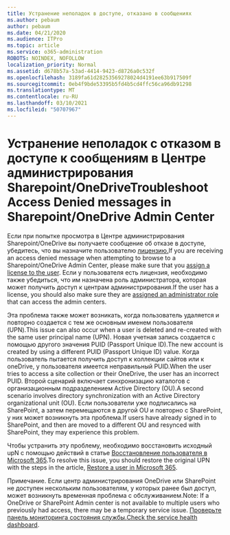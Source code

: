 ```yaml
---
title: Устранение неполадок в доступе, отказано в сообщениях
ms.author: pebaum
author: pebaum
ms.date: 04/21/2020
ms.audience: ITPro
ms.topic: article
ms.service: o365-administration
ROBOTS: NOINDEX, NOFOLLOW
localization_priority: Normal
ms.assetid: d678b57a-53ad-4414-9423-d8726a0c532f
ms.openlocfilehash: 3189fa61d28253569278024d4191ee63b917509f
ms.sourcegitcommit: 0eb4f9bde53395b5fd4b5cd4ffc56ca96db91298
ms.translationtype: MT
ms.contentlocale: ru-RU
ms.lasthandoff: 03/10/2021
ms.locfileid: "50707967"
---
```

# <a name="troubleshoot-access-denied-messages-in-sharepointonedrive-admin-center"></a><span data-ttu-id="c2550-102">Устранение неполадок с отказом в доступе к сообщениям в Центре администрирования Sharepoint/OneDrive</span><span class="sxs-lookup"><span data-stu-id="c2550-102">Troubleshoot Access Denied messages in Sharepoint/OneDrive Admin Center</span></span>

<span data-ttu-id="c2550-103">Если при попытке просмотра в Центре администрирования Sharepoint/OneDrive вы получаете сообщение об отказе в доступе, убедитесь, что вы назначите пользователю [лицензию.](https://docs.microsoft.com/microsoft-365/admin/add-users/add-users)</span><span class="sxs-lookup"><span data-stu-id="c2550-103">If you are receiving an access denied message when attempting to browse to a Sharepoint/OneDrive Admin Center, please make sure that you [assign a license to the user](https://docs.microsoft.com/microsoft-365/admin/add-users/add-users).</span></span> <span data-ttu-id="c2550-104">Если у пользователя есть лицензия, необходимо [](https://docs.microsoft.com/microsoft-365/admin/add-users/about-admin-roles) также убедиться, что им назначена роль администратора, которая может получить доступ к центрам администрирования.</span><span class="sxs-lookup"><span data-stu-id="c2550-104">If the user has a license, you should also make sure they are [assigned an administrator role](https://docs.microsoft.com/microsoft-365/admin/add-users/about-admin-roles) that can access the admin centers.</span></span>

<span data-ttu-id="c2550-105">Эта проблема также может возникать, когда пользователь удаляется и повторно создается с тем же основным именем пользователя (UPN).</span><span class="sxs-lookup"><span data-stu-id="c2550-105">This issue can also occur when a user is deleted and re-created with the same user principal name (UPN).</span></span> <span data-ttu-id="c2550-106">Новая учетная запись создается с помощью другого значения PUID (Passport Unique ID).</span><span class="sxs-lookup"><span data-stu-id="c2550-106">The new account is created by using a different PUID (Passport Unique ID) value.</span></span> <span data-ttu-id="c2550-107">Когда пользователь пытается получить доступ к коллекции сайтов или к oneDrive, у пользователя имеется неправильный PUID.</span><span class="sxs-lookup"><span data-stu-id="c2550-107">When the user tries to access a site collection or their OneDrive, the user has an incorrect PUID.</span></span> <span data-ttu-id="c2550-108">Второй сценарий включает синхронизацию каталогов с организационным подразделением Active Directory (OU).</span><span class="sxs-lookup"><span data-stu-id="c2550-108">A second scenario involves directory synchronization with an Active Directory organizational unit (OU).</span></span> <span data-ttu-id="c2550-109">Если пользователи уже подписались на SharePoint, а затем перемещаются в другой OU и повторно с SharePoint, у них может возникнуть эта проблема.</span><span class="sxs-lookup"><span data-stu-id="c2550-109">If users have already signed in to SharePoint, and then are moved to a different OU and resynced with SharePoint, they may experience this problem.</span></span>

<span data-ttu-id="c2550-110">Чтобы устранить эту проблему, необходимо восстановить исходный upN с помощью действий в статье [Восстановление пользователя в Microsoft 365](https://docs.microsoft.com/microsoft-365/admin/add-users/restore-user).</span><span class="sxs-lookup"><span data-stu-id="c2550-110">To resolve this issue, you should restore the original UPN with the steps in the article, [Restore a user in Microsoft 365](https://docs.microsoft.com/microsoft-365/admin/add-users/restore-user).</span></span>

<span data-ttu-id="c2550-111">Примечание. Если центр администрирования OneDrive или SharePoint не доступен нескольким пользователям, у которых ранее был доступ, может возникнуть временная проблема с обслуживанием.</span><span class="sxs-lookup"><span data-stu-id="c2550-111">Note: If a OneDrive or SharePoint Admin center is not available to multiple users who previously had access, there may be a temporary service issue.</span></span>  <span data-ttu-id="c2550-112">[Проверьте панель мониторинга состояния службы.](https://portal.office.com/adminportal/home#/servicehealth)</span><span class="sxs-lookup"><span data-stu-id="c2550-112">[Check the service health dashboard](https://portal.office.com/adminportal/home#/servicehealth).</span></span>


